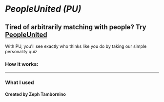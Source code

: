 # *PeopleUnited (PU)* #
Tired of arbitrarily matching with people? Try [PeopleUnited](https://peopleunited.herokuapp.com/) 
-----------------------------------------------------
With PU, you'll see exactly who thinks like you do by taking our simple personality quiz
### How it works:
------------------

### What I used

#### Created by Zeph Tambornino

